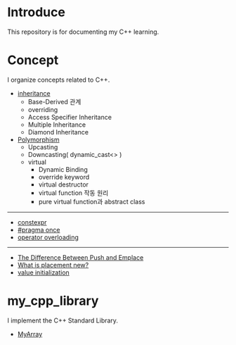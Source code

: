 # Introduce
This repository is for documenting my C++ learning.   

# Concept
I organize concepts related to C++.   

- [inheritance](Concept/Inheritance.md)
  - Base-Derived 관계
  - overriding
  - Access Specifier Inheritance
  - Multiple Inheritance
  - Diamond Inheritance
- [Polymorphism](Concept/Polymorphism.md)
  - Upcasting
  - Downcasting( dynamic_cast<> )
  - virtual
    - Dynamic Binding
    - override keyword
    - virtual destructor
    - virtual function 작동 원리
    - pure virtual function과 abstract class
---
- [constexpr](Concept/Constexpr.md)
- [#pragma once](Concept/PragmaOnce.md)
- [operator overloading](Concept/OperatorOverloading.md)
---
- [The Difference Between Push and Emplace](Concept/PushAndEmplace.md)
- [What is placement new?](Concept/PlacementNew.md)
- [value initialization](Concept/ValueInitialization.md)


# my_cpp_library
I implement the C++ Standard Library.   

- [MyArray](my_cpp_library/MyArray.md)